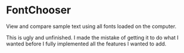 # FontChooser
View and compare sample text using all fonts loaded on the computer.

This is ugly and unfinished.  I made the mistake of getting it to do what I wanted before I fully implemented all the features I wanted to add.
